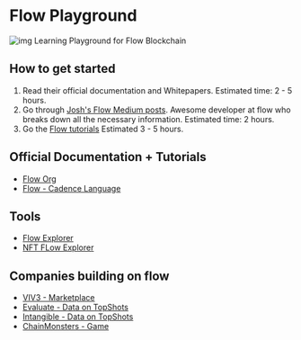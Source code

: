# Flow Playground
![img](https://miro.medium.com/max/12502/1*LKxpdGoG8Nyl_x9QGCGK7Q.png)
Learning Playground for Flow Blockchain 

## How to get started
1. Read their official documentation and Whitepapers. Estimated time: 2 - 5 hours.
3. Go through [Josh's Flow Medium posts](https://joshuahannan.medium.com/). Awesome developer at flow who breaks down all the necessary information. Estimated time: 2 hours.
4. Go the [Flow tutorials](https://docs.onflow.org/cadence/tutorial/01-first-steps) Estimated 3 - 5 hours.

## Official Documentation + Tutorials
- [Flow Org](https://docs.onflow.org/)
- [Flow - Cadence Language](https://docs.onflow.org/cadence/language)

## Tools
- [Flow Explorer](https://flowscan.org/)
- [NFT FLow Explorer](https://www.cryptoslam.io/)

## Companies building on flow
- [VIV3 - Marketplace](https://viv3.com/)
- [Evaluate - Data on TopShots](https://evaluate.market/)
- [Intangible - Data on TopShots](https://intangible.market/Home.php)
- [ChainMonsters - Game](https://playchainmonsters.com/)
